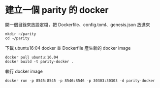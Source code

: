 # 建立一個 parity 的 docker

開一個目錄來放設定檔，把 Dockerfile、config.toml、genesis.json 放進來
```
mkdir ~/parity
cd ~/parity
```

下載 ubuntu16:04 docker 並 Dockerfile 產生新的 docker image
```
docker pull ubuntu:16.04
docker build -t parity-docker . 
```

執行 docker image
```
docker run -p 8545:8545 -p 8546:8546 -p 30303:30303 -d parity-docker
```
